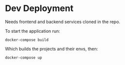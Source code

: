 # Dev Deployment

Needs frontend and backend services cloned in the repo.

To start the application run:

`docker-compose build`

Which builds the projects and their envs, then:

`docker-compose up`
